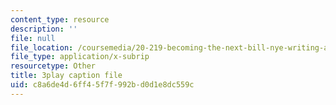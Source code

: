 ```yaml
---
content_type: resource
description: ''
file: null
file_location: /coursemedia/20-219-becoming-the-next-bill-nye-writing-and-hosting-the-educational-show-january-iap-2015/c8a6de4d6ff45f7f992bd0d1e8dc559c_VBgVRviSKek.vtt
file_type: application/x-subrip
resourcetype: Other
title: 3play caption file
uid: c8a6de4d-6ff4-5f7f-992b-d0d1e8dc559c
---
```

